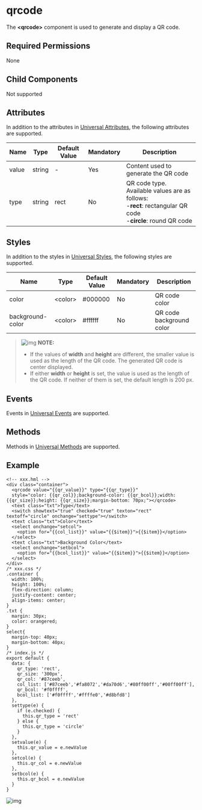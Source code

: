 # qrcode

The **\<qrcode>** component is used to generate and display a QR code.

## Required Permissions

None

## Child Components

Not supported

## Attributes

In addition to the attributes in [Universal Attributes](js-components-common-attributes.md), the following attributes are supported.



| Name  | Type   | Default Value | Mandatory | Description                                                  |
| ----- | ------ | ------------- | --------- | ------------------------------------------------------------ |
| value | string | -             | Yes       | Content used to generate the QR code                         |
| type  | string | rect          | No        | QR code type. Available values are as follows:<br/>-**rect**: rectangular QR code<br/>-**circle**: round QR code<br/> |

## Styles

In addition to the styles in [Universal Styles](js-components-common-styles.md), the following styles are supported.



| Name             | Type    | Default Value | Mandatory | Description              |
| ---------------- | ------- | ------------- | --------- | ------------------------ |
| color            | \<color> | #000000       | No        | QR code color            |
| background-color | \<color> | #ffffff       | No        | QR code background color |

> ![img](https://gitee.com/openharmony/docs/raw/OpenHarmony-3.1-Release/en/application-dev/public_sys-resources/icon-note.gif) **NOTE:**
>
> - If the values of **width** and **height** are different, the smaller value is used as the length of the QR code. The generated QR code is center displayed.
> - If either **width** or **height** is set, the value is used as the length of the QR code. If neither of them is set, the default length is 200 px.

## Events

Events in [Universal Events](js-components-common-events.md) are supported.

## Methods

Methods in [Universal Methods](js-components-common-methods.md) are supported.

## Example

```
<!-- xxx.hml -->
<div class="container">
  <qrcode value="{{qr_value}}" type="{{qr_type}}"
  style="color: {{qr_col}};background-color: {{qr_bcol}};width: {{qr_size}};height: {{qr_size}};margin-bottom: 70px;"></qrcode>
  <text class="txt">Type</text>
  <switch showtext="true" checked="true" texton="rect" textoff="circle" onchange="settype"></switch>
  <text class="txt">Color</text>
  <select onchange="setcol">
    <option for="{{col_list}}" value="{{$item}}">{{$item}}</option>
  </select>
  <text class="txt">Background Color</text>
  <select onchange="setbcol">
    <option for="{{bcol_list}}" value="{{$item}}">{{$item}}</option>
  </select>
</div>
/* xxx.css */
.container {
  width: 100%;
  height: 100%;
  flex-direction: column;
  justify-content: center;
  align-items: center;
}
.txt {
  margin: 30px;
  color: orangered;
}
select{
  margin-top: 40px;
  margin-bottom: 40px;
}
/* index.js */
export default {
  data: {
    qr_type: 'rect',
    qr_size: '300px',
    qr_col: '#87ceeb',
    col_list: ['#87ceeb','#fa8072','#da70d6','#80ff00ff','#00ff00ff'],
    qr_bcol: '#f0ffff',
    bcol_list: ['#f0ffff','#ffffe0','#d8bfd8']
  },
  settype(e) {
    if (e.checked) {
      this.qr_type = 'rect'
    } else {
      this.qr_type = 'circle'
    }
  },
  setvalue(e) {
    this.qr_value = e.newValue
  },
  setcol(e) {
    this.qr_col = e.newValue
  },
  setbcol(e) {
    this.qr_bcol = e.newValue
  }
}
```

![img](figures/12.gif)
